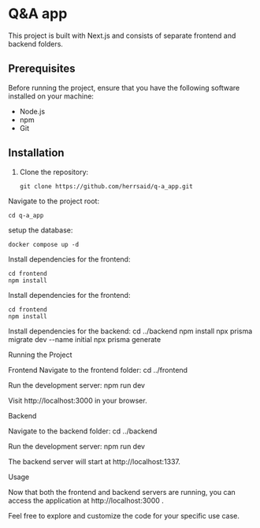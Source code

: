 #  Q&A app

This project is built with Next.js and consists of separate frontend and backend folders.

## Prerequisites

Before running the project, ensure that you have the following software installed on your machine:

- Node.js
- npm
- Git

## Installation

1. Clone the repository:

   ```
   git clone https://github.com/herrsaid/q-a_app.git

Navigate to the project root:

    cd q-a_app

setup the database:

    docker compose up -d


Install dependencies for the frontend:

    cd frontend
    npm install

Install dependencies for the frontend:

    cd frontend
    npm install

Install dependencies for the backend:
    cd ../backend
    npm install
    npx prisma migrate dev --name initial
    npx prisma generate

Running the Project

Frontend
Navigate to the frontend folder:
    cd ../frontend


Run the development server:
    npm run dev

Visit http://localhost:3000 in your browser.

Backend

Navigate to the backend folder:
    cd ../backend

Run the development server:
    npm run dev

The backend server will start at http://localhost:1337.

Usage

Now that both the frontend and backend servers are running, you can access the application at http://localhost:3000 .

Feel free to explore and customize the code for your specific use case.